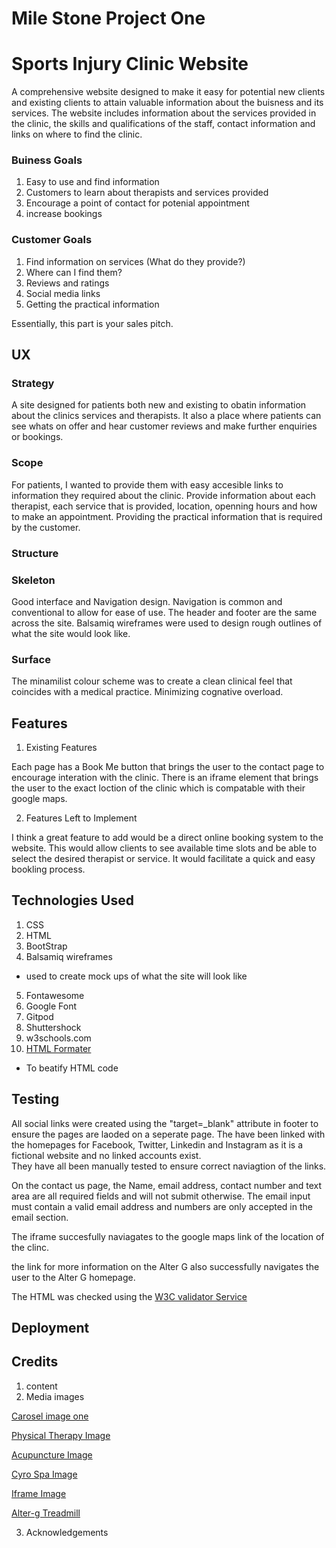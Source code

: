 # Mile Stone Project One
# Sports Injury Clinic Website

A comprehensive website designed to make it easy for potential new clients and existing clients to attain valuable information about the buisness and its services. 
The website includes information about the services provided in the clinic, the skills and qualifications of the staff, contact information and links on where to find the clinic. 


### Buiness Goals
1. Easy to use and find information
2. Customers to learn about therapists and services provided 
3. Encourage a point of contact for potenial appointment
4. increase bookings 

### Customer Goals
1. Find information on services (What do they provide?)
2. Where can I find them? 
3. Reviews and ratings
4. Social media links
5. Getting the practical information

Essentially, this part is your sales pitch.

## UX

### Strategy

A site designed for patients both new and existing to obatin information about the clinics services and therapists.
It also a place where patients can see whats on offer and hear customer reviews and make further enquiries or bookings. 


### Scope

For patients, I wanted to provide them with easy accesible links to information they required about the clinic.
Provide information about each therapist, each service that is provided, location, openning hours and how to make an appointment.
Providing the practical information that is required by the customer. 

### Structure

### Skeleton
Good interface and Navigation design. Navigation is common and conventional to allow for ease of use. 
The header and footer are the same across the site.
Balsamiq wireframes were used to design rough outlines of what the site would look like.

### Surface
The minamilist colour scheme was to create a clean clinical feel that coincides with a medical practice. Minimizing cognative overload.

## Features


1. Existing Features

Each page has a Book Me button that brings the user to the contact page to encourage interation with the clinic.
There is an iframe element that brings the user to the exact loction of the clinic which is compatable with their google maps.



2. Features Left to Implement

I think a great feature to add would be a direct online booking system to the website. 
This would allow clients to see available time slots and be able to select the desired therapist or service.
It would facilitate a quick and easy bookling process. 

## Technologies Used
1. CSS
2. HTML
3. BootStrap
4. Balsamiq wireframes
* used to create mock ups of what the site will look like
5. Fontawesome
6. Google Font
7. Gitpod
8. Shuttershock
9. w3schools.com
10. [HTML Formater](https://www.freeformatter.com/html-formatter.html#ad-output)
* To beatify HTML code

## Testing

All social links were created using the "target=_blank" attribute in footer to ensure the pages are laoded on a seperate page.
The have been linked with the homepages for Facebook, Twitter, Linkedin and Instagram as it is a fictional website and no linked accounts exist.  
They have all been manually tested to ensure correct naviagtion of the links.

On the contact us page, the Name, email address, contact number and text area are all required fields and will not submit otherwise.
The email input must contain a valid email address and numbers are only accepted in the email section.

The iframe succesfully naviagates to the google maps link of the location of the clinc.

the link for more information on the Alter G also successfully navigates the user to the Alter G homepage.

The HTML was checked using the [W3C validator Service](https://validator.w3.org/#validate_by_input)
## Deployment

## Credits
1. content 
2. Media 
images

[Carosel image one](http://dundalkphysicaltherapy.com/)

[Physical Therapy Image](https://intermountainhealthcare.org/blogs/topics/live-well/2017/12/pain-in-the-neck-the-benefits-of-physical-therapy-and-knowing-when-you-need-it/)

[Acupuncture Image](https://www.healthline.com/health-news/acupuncture-effective-reducing-indigestion-symptoms)

[Cyro Spa Image](https://www.adverts.ie/healthcare/cryospa-ice-bath-unit/13193285)

[Iframe Image](http://google.ie/maps)

[Alter-g Treadmill](https://fredericksportandspine.com/alter-g-anti-gravity-treadmill/)

3. Acknowledgements

